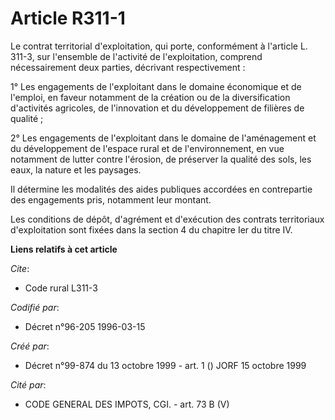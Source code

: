 # Article R311-1

Le contrat territorial d'exploitation, qui porte, conformément à l'article L. 311-3, sur l'ensemble de l'activité de
l'exploitation, comprend nécessairement deux parties, décrivant respectivement :

1° Les engagements de l'exploitant dans le domaine économique et de l'emploi, en faveur notamment de la création ou de la
diversification d'activités agricoles, de l'innovation et du développement de filières de qualité ;

2° Les engagements de l'exploitant dans le domaine de l'aménagement et du développement de l'espace rural et de
l'environnement, en vue notamment de lutter contre l'érosion, de préserver la qualité des sols, les eaux, la nature et les
paysages.

Il détermine les modalités des aides publiques accordées en contrepartie des engagements pris, notamment leur montant.

Les conditions de dépôt, d'agrément et d'exécution des contrats territoriaux d'exploitation sont fixées dans la section 4 du
chapitre Ier du titre IV.

**Liens relatifs à cet article**

_Cite_:

  - Code rural L311-3

_Codifié par_:

  - Décret n°96-205 1996-03-15

_Créé par_:

  - Décret n°99-874 du 13 octobre 1999 - art. 1 () JORF 15 octobre 1999

_Cité par_:

  - CODE GENERAL DES IMPOTS, CGI. - art. 73 B (V)

